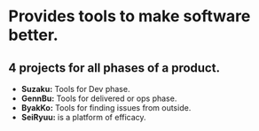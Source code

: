 # Provides tools to make software better.

## 4 projects for all phases of a product. 
- **Suzaku:** Tools for Dev phase. 
- **GennBu:** Tools for delivered or ops phase. 
- **ByakKo:** Tools for finding issues from outside. 
- **SeiRyuu:** is a platform of efficacy.
